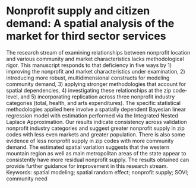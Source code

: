 # Nonprofit supply and citizen demand: A spatial analysis of the market for third sector services
The research stream of examining relationships between nonprofit location and various community and market characteristics lacks methodological rigor. This manuscript responds to that deficiency in five ways by 1) improving the nonprofit and market characteristics under examination, 2) introducing more robust, multidimensional constructs for modeling community demand, 3) applying stronger methodologies that account for spatial dependencies, 4) investigating these relationships at the zip code-level, and 5) incorporating replication across three nonprofit industry categories (total, health, and arts expenditures). The specific statistical methodologies applied here involve a spatially dependent Bayesian linear regression model with estimation performed via the Integrated Nested Laplace Approximation. Our results indicate consistency across validation nonprofit industry categories and suggest greater nonprofit supply in zip codes with less even markets and greater population. There is also some evidence of less nonprofit supply in zip codes with more community demand. The estimated spatial variation suggests that the western mountain region as well as main metropolitan areas of the state appear to consistently have more residual nonprofit supply. The results obtained can provide further guidance for improvement in this research stream. Keywords: spatial modeling; spatial random effect; nonprofit supply; SOVI; community need 

